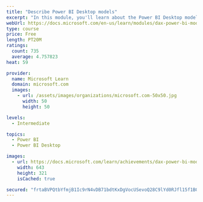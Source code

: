 ```yaml
---
title: "Describe Power BI Desktop models"
excerpt: "In this module, you'll learn about the Power BI Desktop model structure, star schema design basics, analytics queries, and report visual configuration. This module provides a strong foundation on which you can learn to optimize model designs and add model calculations."
webUrl: https://docs.microsoft.com/en-us/learn/modules/dax-power-bi-models/
type: course
price: Free
length: PT20M
ratings:
  count: 735
  average: 4.757823
heat: 59

provider:
  name: Microsoft Learn
  domain: microsoft.com
  images:
    - url: /assets/images/organizations/microsoft.com-50x50.jpg
      width: 50
      height: 50

levels:
  - Intermediate

topics:
  - Power BI
  - Power BI Desktop

images:
  - url: https://docs.microsoft.com/learn/achievements/dax-power-bi-models-social.png
    width: 643
    height: 321
    isCached: true

secured: "frtaBVPQtbYfmjB1Ic9rN4vDB71bdtKxDgVocUSevoQ28C9lYd0RJfl15f1BGrhVsJx8DJKArbP6SPAvTgwhDBOsGBwOo2zYIcdzkAIUZE3WG1P6o9BIFUX9Bg4SZ1N7aserPnS/nn2ls5Z4ZmcxGrAPS0VK8u9lN/MqQD4yi7Cff5vFuQNx5kp6YMrqfi/R9hSPPx8WdrK6IL62E0A3Es7muQKanmL+lrQzfHdnKl5eVVHrQmcGat0mT1n18XvZld9qFUe07A+N/nG8LKmFOybplJuCfsR6jblyK9Pz49kWDdVTxMLq/fKhFU+eXxJyQZ6xvqdHI7t7l4EKyRUgpD/MgUmJPoG1gKtzeENT/rWoi6OnS5XNz5ixCwYwSA3vssvw0nTg+uEN39lgEXAiPx90IajgYhcvc5E/yUMXmtg=;E7x4eqFEKfpIuAk03DIYiA=="
---
```


